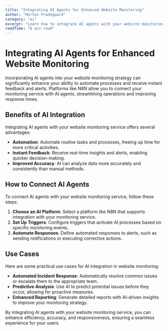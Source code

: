 ```yaml
---
title: "Integrating AI Agents for Enhanced Website Monitoring"
author: "Morten Pradsgaard"
category: "ai"
excerpt: "Learn how to integrate AI agents with your website monitoring service to automate processes and receive instant feedback."
readTime: "6 min read"
---
```


# Integrating AI Agents for Enhanced Website Monitoring

Incorporating AI agents into your website monitoring strategy can significantly enhance your ability to automate processes and receive instant feedback and alerts. Platforms like N8N allow you to connect your monitoring service with AI agents, streamlining operations and improving response times.

## Benefits of AI Integration

Integrating AI agents with your website monitoring service offers several advantages:
- **Automation**: Automate routine tasks and processes, freeing up time for more critical activities.
- **Instant Feedback**: Receive real-time insights and alerts, enabling quicker decision-making.
- **Improved Accuracy**: AI can analyze data more accurately and consistently than manual methods.

## How to Connect AI Agents

To connect AI agents with your website monitoring service, follow these steps:
1. **Choose an AI Platform**: Select a platform like N8N that supports integration with your monitoring service.
2. **Set Up Triggers**: Configure triggers that activate AI processes based on specific monitoring events.
3. **Automate Responses**: Define automated responses to alerts, such as sending notifications or executing corrective actions.

## Use Cases

Here are some practical use cases for AI integration in website monitoring:
- **Automated Incident Response**: Automatically resolve common issues or escalate them to the appropriate team.
- **Predictive Analysis**: Use AI to predict potential issues before they occur, allowing for proactive measures.
- **Enhanced Reporting**: Generate detailed reports with AI-driven insights to improve your monitoring strategy.

By integrating AI agents with your website monitoring service, you can enhance efficiency, accuracy, and responsiveness, ensuring a seamless experience for your users. 